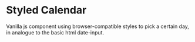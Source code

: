 # Styled Calendar
Vanilla js component using browser-compatible styles to pick a certain day, in analogue to the basic html date-input.